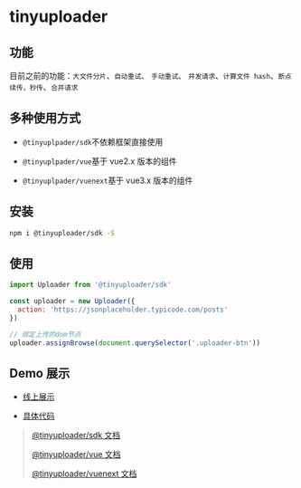 # tinyuploader

## 功能

目前之前的功能：`大文件分片`、`自动重试`、 `手动重试`、 `并发请求`、`计算文件 hash`、`断点续传，秒传`、`合并请求`

## 多种使用方式

- `@tinyuplpader/sdk`不依赖框架直接使用

- `@tinyuplpader/vue`基于 vue2.x 版本的组件

- `@tinyuplpader/vuenext`基于 vue3.x 版本的组件

## 安装

```bash
npm i @tinyuploader/sdk -S
```

## 使用

```javascript
import Uploader from '@tinyuploader/sdk'

const uploader = new Uploader({
  action: 'https://jsonplaceholder.typicode.com/posts'
})

// 绑定上传的dom节点
uploader.assignBrowse(document.querySelector('.uploader-btn'))
```

## Demo 展示

- [线上展示](https://codepen.io/moyuderen/full/KKjaqJK)

- [具体代码](https://codepen.io/moyuderen/pen/KKjaqJK)

> [@tinyuploader/sdk 文档](https://moyuderen.github.io/uploader/sdk/quick-start.html)
>
> [@tinyuploader/vue 文档](https://moyuderen.github.io/uploader/vue/quick-start.html)
>
> [@tinyuploader/vuenext 文档](https://moyuderen.github.io/uploader/vuenext/quick-start.html)
